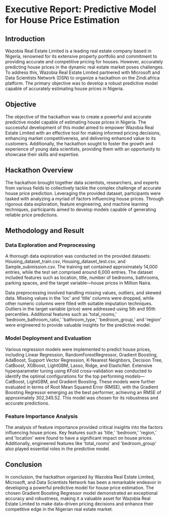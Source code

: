 # Executive Report: Predictive Model for House Price Estimation

## Introduction
Wazobia Real Estate Limited is a leading real estate company based in Nigeria, renowned for its extensive property portfolio and commitment to providing accurate and competitive pricing for houses. However, accurately predicting house prices in the dynamic real estate market poses challenges. To address this, Wazobia Real Estate Limited partnered with Microsoft and Data Scientists Network (DSN) to organize a hackathon on the Zindi.africa platform. The primary objective was to develop a robust predictive model capable of accurately estimating house prices in Nigeria.

## Objective
The objective of the hackathon was to create a powerful and accurate predictive model capable of estimating house prices in Nigeria. The successful development of this model aimed to empower Wazobia Real Estate Limited with an effective tool for making informed pricing decisions, enhancing market competitiveness, and delivering enhanced value to its customers. Additionally, the hackathon sought to foster the growth and experience of young data scientists, providing them with an opportunity to showcase their skills and expertise.

## Hackathon Overview
The hackathon brought together data scientists, researchers, and experts from various fields to collectively tackle the complex challenge of accurate house price prediction. Leveraging the provided dataset, participants were tasked with analyzing a myriad of factors influencing house prices. Through rigorous data exploration, feature engineering, and machine learning techniques, participants aimed to develop models capable of generating reliable price predictions.

## Methodology and Result
### Data Exploration and Preprocessing
A thorough data exploration was conducted on the provided datasets: Housing_dataset_train.csv, Housing_dataset_test.csv, and Sample_submission.csv. The training set contained approximately 14,000 entries, while the test set comprised around 6,000 entries. The dataset included features such as location, title, number of bedrooms, bathrooms, parking spaces, and the target variable—house prices in Million Naira.

Data preprocessing involved handling missing values, outliers, and skewed data. Missing values in the 'loc' and 'title' columns were dropped, while other numeric columns were filled with suitable imputation techniques. Outliers in the target variable (price) were addressed using 5th and 95th percentiles. Additional features such as 'total_rooms,' 'bedroom_bathroom_ratio,' 'bathroom_type,' 'bedroom_group,' and 'region' were engineered to provide valuable insights for the predictive model.

### Model Deployment and Evaluation
Various regression models were implemented to predict house prices, including Linear Regression, RandomForestRegressor, Gradient Boosting, AdaBoost, Support Vector Regression, K-Nearest Neighbors, Decision Tree, CatBoost, XGBoost, LightGBM, Lasso, Ridge, and ElasticNet. Extensive hyperparameter tuning using KFold cross-validation was conducted to identify the optimal configurations for the top performing models—CatBoost, LightGBM, and Gradient Boosting. These models were further evaluated in terms of Root Mean Squared Error (RMSE), with the Gradient Boosting Regressor emerging as the best performer, achieving an RMSE of approximately 302,345.52. This model was chosen for its robustness and accurate predictions.

### Feature Importance Analysis
The analysis of feature importance provided critical insights into the factors influencing house prices. Key features such as 'title,' 'bedroom,' 'region,' and 'location' were found to have a significant impact on house prices. Additionally, engineered features like 'total_rooms' and 'bedroom_group' also played essential roles in the predictive model.

## Conclusion
In conclusion, the hackathon organized by Wazobia Real Estate Limited, Microsoft, and Data Scientists Network has been a remarkable endeavor in developing a powerful predictive model for house price estimation. The chosen Gradient Boosting Regressor model demonstrated an exceptional accuracy and robustness, making it a valuable asset for Wazobia Real Estate Limited to make data-driven pricing decisions and enhance their competitive edge in the Nigerian real estate market.

